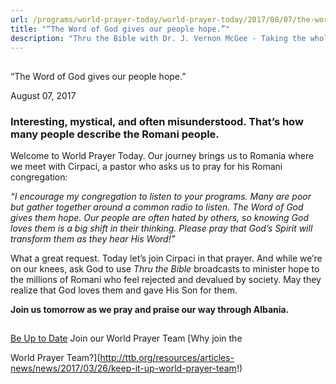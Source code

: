```yaml
---
url: /programs/world-prayer-today/world-prayer-today/2017/08/07/the-word-of-god-gives-our-people-hope-
title: "“The Word of God gives our people hope.”"
description: "Thru the Bible with Dr. J. Vernon McGee - Taking the whole Word to the whole world"
---
```







## 
 “The Word of God gives our people hope.”


August 07, 2017




### Interesting, mystical, and often misunderstood. That’s how many people describe the Romani people.


Welcome to World Prayer Today. Our journey brings us to Romania where we meet with Cirpaci, a pastor who asks us to pray for his Romani congregation:


*“I encourage my congregation to listen to your programs. Many are poor but gather together around a common radio to listen. The Word of God gives them hope. Our people are often hated by others, so knowing God loves them is a big shift in their thinking. Please pray that God’s Spirit will transform them as they hear His Word!”*


What a great request. Today let’s join Cirpaci in that prayer. And while we’re on our knees, ask God to use *Thru the Bible* broadcasts to minister hope to the millions of Romani who feel rejected and devalued by society. May they realize that God loves them and gave His Son for them. 


**Join us tomorrow as we pray and praise our way through Albania.**







## 




[Be Up to Date](http://feeds.feedburner.com/WorldPrayerToday "World Prayer Today RSS Feed")
Join our World Prayer Team
[Why join the  

World Prayer Team?](http://ttb.org/resources/articles-news/news/2017/03/26/keep-it-up-world-prayer-team!)




